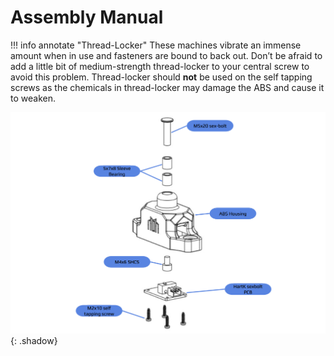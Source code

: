 # Assembly Manual
!!! info annotate "Thread-Locker"
    These machines vibrate an immense amount when in use and fasteners are bound to back out. Don’t be afraid to add a little bit of medium-strength thread-locker to your central screw to avoid this problem. Thread-locker should **not** be used on the self tapping screws as the chemicals in thread-locker may damage the ABS and cause it to weaken.

![](./assembly_image_1.png){: .shadow}